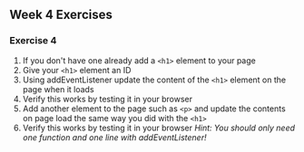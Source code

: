 ## Week 4 Exercises

### Exercise 4
1. If you don't have one already add a `<h1>` element to your page
2. Give your `<h1>` element an ID
3. Using addEventListener update the content of the `<h1>` element on the page when it loads
4. Verify this works by testing it in your browser
5. Add another element to the page such as `<p>` and update the contents on page load the same way you did with the `<h1>`
6. Verify this works by testing it in your browser
_Hint: You should only need one function and one line with addEventListener!_
